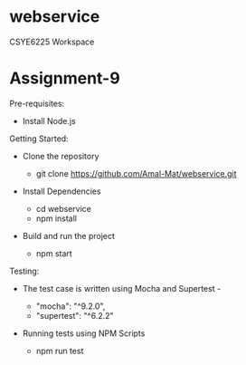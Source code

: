 # webservice
CSYE6225 Workspace

# Assignment-9

Pre-requisites:
- Install Node.js 

Getting Started:
- Clone the repository
    - git clone https://github.com/Amal-Mat/webservice.git

- Install Dependencies
    - cd webservice
    - npm install


- Build and run the project
    - npm start

Testing:
- The test case is written using Mocha and Supertest -

    - "mocha": "^9.2.0",
    - "supertest": "^6.2.2"

- Running tests using NPM Scripts
    - npm run test
  